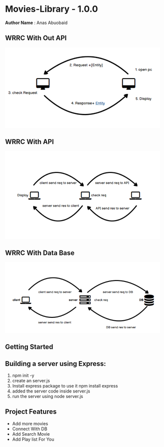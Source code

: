# Movies-Library - 1.0.0

**Author Name** :  Anas Abuobaid

## WRRC With Out API

![photo](wrrc.png)

## WRRC With API

![photo2](wrrc2.png)

## WRRC With Data Base

![photo3](wrrc%203.png)

## Getting Started
<!-- What are the steps that a user must take in order to build this app on their own machine and get it running? -->
## Building a server using Express:

1. npm init -y
2. create an server.js
3. Install express package to use it npm install express
4. added the server code inside server.js
5. run the server using node server.js

## Project Features
<!-- What are the features included in you app -->
* Add more movies
* Connect With DB
* Add Search Movie
* Add Play list For You 